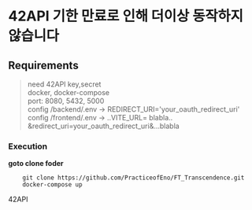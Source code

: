 # 42API 기한 만료로 인해 더이상 동작하지 않습니다
## Requirements
> need 42API key,secret  
> docker, docker-compose  
> port: 8080, 5432, 5000  
> config /backend/.env -> REDIRECT_URI='your_oauth_redirect_uri'  
> config /frontend/.env -> ..VITE_URL= blabla.. &redirect_uri=your_oauth_redirect_uri&...blabla



### Execution
**goto clone foder**
```
    git clone https://github.com/PracticeofEno/FT_Transcendence.git
    docker-compose up
```

42API

